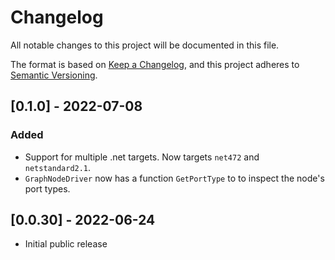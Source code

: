 # Changelog
All notable changes to this project will be documented in this file.

The format is based on [Keep a Changelog](https://keepachangelog.com/en/1.0.0/),
and this project adheres to [Semantic Versioning](https://semver.org/spec/v2.0.0.html).

## [0.1.0] - 2022-07-08
### Added
- Support for multiple .net targets. Now targets `net472` and `netstandard2.1`. 
- `GraphNodeDriver` now has a function `GetPortType` to to inspect the node's port types.

## [0.0.30] - 2022-06-24
- Initial public release